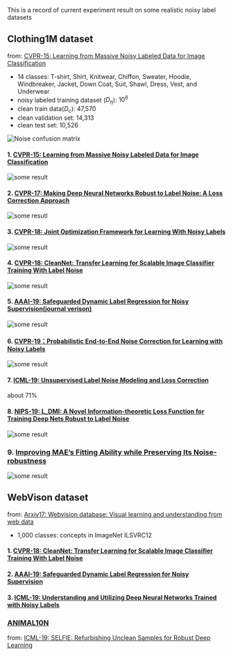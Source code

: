 
This is a record of current experiment result on some realistic noisy label datasets

## Clothing1M dataset
from: [CVPR-15: Learning from Massive Noisy Labeled Data for Image Classification](https://www.cv-foundation.org/openaccess/content_cvpr_2015/papers/Xiao_Learning_From_Massive_2015_CVPR_paper.pdf)
 + 14 classes: T-shirt, Shirt, Knitwear, Chiffon, Sweater, Hoodie, Windbreaker, Jacket, Down Coat, Suit, Shawl, Dress, Vest, and Underwear
 + noisy labeled training dataset ($D_\eta$): $10^6$
 + clean train data($D_c$): 47,570
 + clean validation set: 14,313
 + clean test set: 10,526
 
 ![Noise confusion matrix](https://github.com/guixianjin/Some-realistic-noisy-label-datasets/blob/master/PicturesForClothing1M/Clothing1Mnoise_transition_matrix.png) 
 
 
#### 1. [CVPR-15: Learning from Massive Noisy Labeled Data for Image Classification]()
![some result](https://github.com/guixianjin/Some-realistic-noisy-label-datasets/blob/master/PicturesForClothing1M/Clothing1MResult.png)


#### 2. [CVPR-17: Making Deep Neural Networks Robust to Label Noise: A Loss Correction Approach](https://arxiv.org/pdf/1609.03683.pdf)
![some resutl](https://github.com/guixianjin/Some-realistic-noisy-label-datasets/blob/master/PicturesForClothing1M/cvpr17_result.PNG)

#### 3. [CVPR-18: Joint Optimization Framework for Learning With Noisy Labels](https://arxiv.org/pdf/1803.11364v1.pdf)
![some result](https://github.com/guixianjin/Some-realistic-noisy-label-datasets/blob/master/PicturesForClothing1M/cvpr18_result.PNG)

#### 4. [CVPR-18: CleanNet: Transfer Learning for Scalable Image Classifier Training With Label Noise](https://arxiv.org/pdf/1711.07131.pdf)
![some result](https://github.com/guixianjin/Some-realistic-noisy-label-datasets/blob/master/PicturesForClothing1M/clean_net.PNG)

#### 5. [AAAI-19: Safeguarded Dynamic Label Regression for Noisy Supervision(journal verison)](https://arxiv.org/abs/1903.02152?context=cs.CV)
![some result](https://github.com/guixianjin/Some-realistic-noisy-label-datasets/blob/master/PicturesForClothing1M/LCNN.PNG)

#### 6. [CVPR-19：Probabilistic End-to-End Noise Correction for Learning with Noisy Labels](https://arxiv.org/pdf/1903.07788.pdf)
![some result](https://github.com/guixianjin/Some-realistic-noisy-label-datasets/blob/master/PicturesForClothing1M/pencil2.PNG)

#### 7. [ICML-19: Unsupervised Label Noise Modeling and Loss Correction](https://arxiv.org/pdf/1904.11238v2.pdf)
about 71%
#### 8. [NIPS-19: L_DMI: A Novel Information-theoretic Loss Function for Training Deep Nets Robust to Label Noise](https://arxiv.org/pdf/1909.03388.pdf)
![some result](https://github.com/guixianjin/Some-realistic-noisy-label-datasets/blob/master/PicturesForClothing1M/DMI.PNG)

### 9. [Improving MAE’s Fitting Ability while Preserving Its Noise-robustness](https://arxiv.org/pdf/1903.12141.pdf)

![some result](https://github.com/guixianjin/Some-realistic-noisy-label-datasets/blob/master/PicturesForClothing1M/IMAE.PNG)








## WebVison dataset
from: [Arxiv17: Webvision database: Visual learning and understanding from web data]()
+ 1,000 classes: concepts in ImageNet ILSVRC12

#### 1. [CVPR-18: CleanNet: Transfer Learning for Scalable Image Classifier Training With Label Noise]()
#### 2. [AAAI-19: Safeguarded Dynamic Label Regression for Noisy Supervision]()
#### 3. [ICML-19:	Understanding and Utilizing Deep Neural Networks Trained with Noisy Labels]()




### [ANIMAL10N](https://dm.kaist.ac.kr/datasets/animal10n)
from: [ICML-19: SELFIE: Refurbishing Unclean Samples for Robust Deep Learning]()


